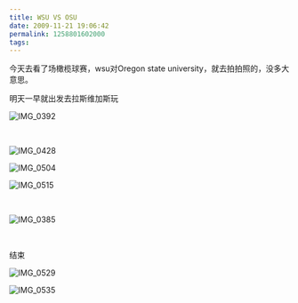 ```yaml
---
title: WSU VS OSU
date: 2009-11-21 19:06:42
permalink: 1258801602000
tags:
---
```


<p>今天去看了场橄榄球赛，wsu对Oregon state university，就去拍拍照的，没多大意思。</p>  <p>明天一早就出发去拉斯维加斯玩</p>  <p><img border="0" alt="IMG_0392" src="http://static.flickr.com/2675/4123537708_0226605cdc.jpg" /></p>  <p>&#160;</p>  <p><img border="0" alt="IMG_0428" src="http://static.flickr.com/2761/4123537882_611bcf417e.jpg" /></p> <p><img border="0" alt="IMG_0504" src="http://static.flickr.com/2524/4122767453_084ed8c49b.jpg" /></p>
<!-- more -->
<p><img border="0" alt="IMG_0515" src="http://static.flickr.com/2696/4122767681_e4b8d49819.jpg" /></p>  <p>&#160;</p> <p><img border="0" alt="IMG_0385" src="http://static.flickr.com/2670/4122766595_53ddf57b57.jpg" /></p>  <p>&#160;</p>  <p>结束</p>  <p><img border="0" alt="IMG_0529" src="http://static.flickr.com/2689/4123539524_d0e53bebf2.jpg" /></p>  <p><img border="0" alt="IMG_0535" src="http://static.flickr.com/2566/4123539742_f0b9e8e4f0.jpg" /></p>

